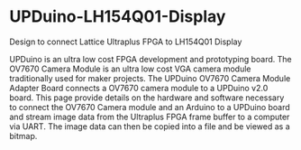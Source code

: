 # UPDuino-LH154Q01-Display
Design to connect Lattice Ultraplus FPGA to LH154Q01 Display

UPDuino is an ultra low cost FPGA development and prototyping board.  The OV7670 Camera Module is an ultra low cost VGA camera module traditionally used for maker projects.  The UPDuino OV7670 Camera Module Adapter Board connects a OV7670 camera module to a UPDuino v2.0 board.  This page provide details on the hardware and software necessary to connect the OV7670 Camera module and an Arduino to a UPDuino board and stream image data from the Ultraplus FPGA frame buffer to a computer via UART.  The image data can then be copied into a file and be viewed as a bitmap.

